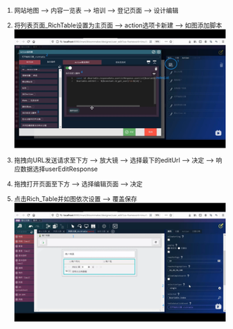 1. 网站地图 --> 内容一览表 --> 培训 --> 登记页面 --> 设计编辑

2. 将列表页面_RichTable设置为主页面 --> action选项卡新建 --> 如图添加脚本
![添加脚本](pictures/f8a4a88f322a7720b6039a3574403e4.png)

3. 拖拽向URL发送请求至下方 --> 放大镜 --> 选择最下的editUrl --> 决定 --> 响应数据选择userEditResponse

4. 拖拽打开页面至下方 --> 选择编辑页面 --> 决定

5. 点击Rich_Table并如图依次设置 --> 覆盖保存
![selectionType](pictures/9f2e2ccf636bdb4fc41718e5c1c1a91.png)

